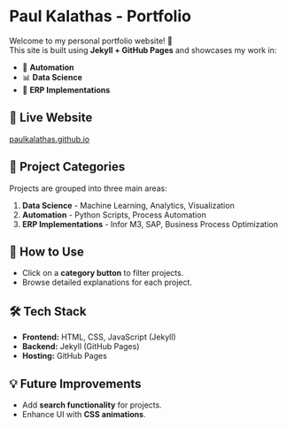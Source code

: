 # Paul Kalathas - Portfolio

Welcome to my personal portfolio website! 🚀  
This site is built using **Jekyll + GitHub Pages** and showcases my work in:

- 🤖 **Automation**
- 📊 **Data Science**
- 🏢 **ERP Implementations**

## 🔗 Live Website
[paulkalathas.github.io](https://paulkalathas.github.io/)

## 📁 Project Categories
Projects are grouped into three main areas:
1. **Data Science** - Machine Learning, Analytics, Visualization
2. **Automation** - Python Scripts, Process Automation
3. **ERP Implementations** - Infor M3, SAP, Business Process Optimization

## 🚀 How to Use
- Click on a **category button** to filter projects.
- Browse detailed explanations for each project.

## 🛠 Tech Stack
- **Frontend:** HTML, CSS, JavaScript (Jekyll)
- **Backend:** Jekyll (GitHub Pages)
- **Hosting:** GitHub Pages

## 💡 Future Improvements
- Add **search functionality** for projects.
- Enhance UI with **CSS animations**.
